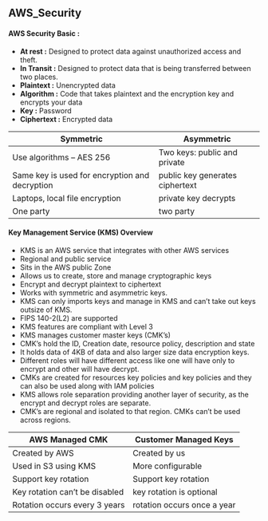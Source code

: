 ## AWS_Security

#### AWS Security Basic :
-	**At rest :** Designed to protect data against unauthorized access and theft.
-	**In Transit :** Designed to protect data that is being transferred between two places.
-	**Plaintext :** Unencrypted data
-	**Algorithm :** Code that takes plaintext and the encryption key and encrypts your data
-	**Key :** Password
-	**Ciphertext :** Encrypted data

Symmetric | Asymmetric
---|---
Use algorithms – AES 256 | Two keys: public and private
Same key is used for encryption and decryption| public key generates ciphertext
Laptops, local file encryption | private key decrypts
One party| two party


#### Key Management Service (KMS) Overview
-	KMS is an AWS service that integrates with other AWS services
-	Regional and public service
-	Sits in the AWS public Zone
-	Allows us to create, store and manage cryptographic keys
-	Encrypt and decrypt plaintext to ciphertext
-	Works with symmetric and asymmetric keys.
-	KMS can only imports keys and manage in KMS and can’t take out keys outsize of KMS.
-	FIPS 140-2(L2) are supported
-	KMS features are compliant with Level 3
-	KMS manages customer master keys (CMK’s)
-	CMK’s hold the ID, Creation date, resource policy, description and state
-	It holds data of 4KB of data and also larger size data encryption keys.
-	Different roles will have different access like one will have only to encrypt and other will have decrypt.
-	CMKs are created for resources key policies and key policies and they can also be used along with IAM policies
-	KMS allows role separation providing another layer of security, as the encrypt and decrypt roles are separate.
-	CMK’s are regional and isolated to that region. CMKs can’t be used across regions. 

AWS Managed CMK | Customer Managed Keys
--- | ---
Created by AWS | Created by us
Used in S3 using KMS | More configurable
Support key rotation | Support key rotation
Key rotation can’t be disabled | key rotation is optional
Rotation occurs every 3 years | rotation occurs once a year
